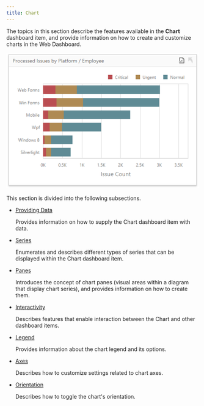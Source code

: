 ```yaml
---
title: Chart
---
```

The topics in this section describe the features available in the **Chart** dashboard item, and provide information on how to create and customize charts in the Web Dashboard.

![wdd-dashboard-items-chart](../../../images/Img125118.png)

This section is divided into the following subsections.
* [Providing Data](../../../../dashboard-for-web/articles/web-dashboard-designer-mode/designing-dashboard-items/chart/providing-data.md)
	
	Provides information on how to supply the Chart dashboard item with data.
* [Series](../../../../dashboard-for-web/articles/web-dashboard-designer-mode/designing-dashboard-items/chart/series.md)
	
	Enumerates and describes different types of series that can be displayed within the Chart dashboard item.
* [Panes](../../../../dashboard-for-web/articles/web-dashboard-designer-mode/designing-dashboard-items/chart/panes.md)
	
	Introduces the concept of chart panes (visual areas within a diagram that display chart series), and provides information on how to create them.
* [Interactivity](../../../../dashboard-for-web/articles/web-dashboard-designer-mode/designing-dashboard-items/chart/interactivity.md)
	
	Describes features that enable interaction between the Chart and other dashboard items.
* [Legend](../../../../dashboard-for-web/articles/web-dashboard-designer-mode/designing-dashboard-items/chart/legend.md)
	
	Provides information about the chart legend and its options.
* [Axes](../../../../dashboard-for-web/articles/web-dashboard-designer-mode/designing-dashboard-items/chart/axes.md)
	
	Describes how to customize settings related to chart axes.
* [Orientation](../../../../dashboard-for-web/articles/web-dashboard-designer-mode/designing-dashboard-items/chart/orientation.md)
	
	Describes how to toggle the chart's orientation.